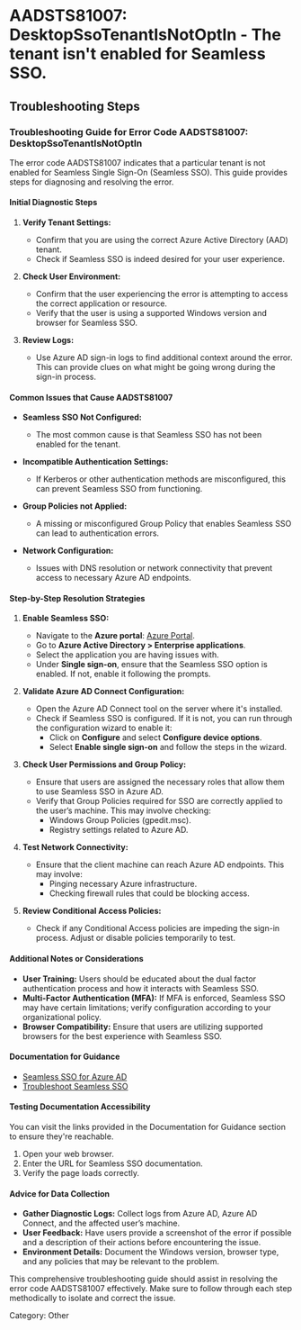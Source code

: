 # AADSTS81007: DesktopSsoTenantIsNotOptIn - The tenant isn't enabled for Seamless SSO.


## Troubleshooting Steps
### Troubleshooting Guide for Error Code AADSTS81007: DesktopSsoTenantIsNotOptIn

The error code AADSTS81007 indicates that a particular tenant is not enabled for Seamless Single Sign-On (Seamless SSO). This guide provides steps for diagnosing and resolving the error.

#### Initial Diagnostic Steps

1. **Verify Tenant Settings:**
   - Confirm that you are using the correct Azure Active Directory (AAD) tenant.
   - Check if Seamless SSO is indeed desired for your user experience.

2. **Check User Environment:**
   - Confirm that the user experiencing the error is attempting to access the correct application or resource.
   - Verify that the user is using a supported Windows version and browser for Seamless SSO.

3. **Review Logs:**
   - Use Azure AD sign-in logs to find additional context around the error. This can provide clues on what might be going wrong during the sign-in process.

#### Common Issues that Cause AADSTS81007

- **Seamless SSO Not Configured:**
  - The most common cause is that Seamless SSO has not been enabled for the tenant.
  
- **Incompatible Authentication Settings:**
  - If Kerberos or other authentication methods are misconfigured, this can prevent Seamless SSO from functioning.

- **Group Policies not Applied:**
  - A missing or misconfigured Group Policy that enables Seamless SSO can lead to authentication errors.

- **Network Configuration:**
  - Issues with DNS resolution or network connectivity that prevent access to necessary Azure AD endpoints.

#### Step-by-Step Resolution Strategies

1. **Enable Seamless SSO:**
   - Navigate to the **Azure portal**: [Azure Portal](https://portal.azure.com).
   - Go to **Azure Active Directory > Enterprise applications**.
   - Select the application you are having issues with.
   - Under **Single sign-on**, ensure that the Seamless SSO option is enabled. If not, enable it following the prompts.

2. **Validate Azure AD Connect Configuration:**
   - Open the Azure AD Connect tool on the server where it's installed.
   - Check if Seamless SSO is configured. If it is not, you can run through the configuration wizard to enable it:
     - Click on **Configure** and select **Configure device options**.
     - Select **Enable single sign-on** and follow the steps in the wizard.

3. **Check User Permissions and Group Policy:**
   - Ensure that users are assigned the necessary roles that allow them to use Seamless SSO in Azure AD.
   - Verify that Group Policies required for SSO are correctly applied to the user’s machine. This may involve checking:
     - Windows Group Policies (gpedit.msc).
     - Registry settings related to Azure AD.

4. **Test Network Connectivity:**
   - Ensure that the client machine can reach Azure AD endpoints. This may involve:
     - Pinging necessary Azure infrastructure.
     - Checking firewall rules that could be blocking access.

5. **Review Conditional Access Policies:**
   - Check if any Conditional Access policies are impeding the sign-in process. Adjust or disable policies temporarily to test.

#### Additional Notes or Considerations

- **User Training:** Users should be educated about the dual factor authentication process and how it interacts with Seamless SSO.
- **Multi-Factor Authentication (MFA):** If MFA is enforced, Seamless SSO may have certain limitations; verify configuration according to your organizational policy.
- **Browser Compatibility:** Ensure that users are utilizing supported browsers for the best experience with Seamless SSO.

#### Documentation for Guidance

- [Seamless SSO for Azure AD](https://docs.microsoft.com/en-us/azure/active-directory/hybrid/how-to-connect-sso)
- [Troubleshoot Seamless SSO](https://docs.microsoft.com/en-us/azure/active-directory/hybrid/tshoot-sso)

#### Testing Documentation Accessibility

You can visit the links provided in the Documentation for Guidance section to ensure they're reachable. 

1. Open your web browser.
2. Enter the URL for Seamless SSO documentation.
3. Verify the page loads correctly.

#### Advice for Data Collection

- **Gather Diagnostic Logs:** Collect logs from Azure AD, Azure AD Connect, and the affected user’s machine.
- **User Feedback:** Have users provide a screenshot of the error if possible and a description of their actions before encountering the issue.
- **Environment Details:** Document the Windows version, browser type, and any policies that may be relevant to the problem.

This comprehensive troubleshooting guide should assist in resolving the error code AADSTS81007 effectively. Make sure to follow through each step methodically to isolate and correct the issue.

Category: Other